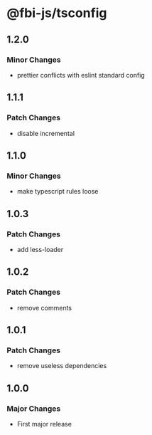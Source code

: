 # @fbi-js/tsconfig

## 1.2.0

### Minor Changes

- prettier conflicts with eslint standard config

## 1.1.1

### Patch Changes

- disable incremental

## 1.1.0

### Minor Changes

- make typescript rules loose

## 1.0.3

### Patch Changes

- add less-loader

## 1.0.2

### Patch Changes

- remove comments

## 1.0.1

### Patch Changes

- remove useless dependencies

## 1.0.0

### Major Changes

- First major release
